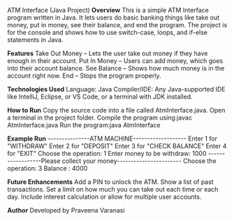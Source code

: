 ATM Interface (Java Project)
**Overview**
This is a simple ATM Interface program written in Java.
It lets users do basic banking things like take out money, put in money, see their balance, and end the program.
The project is for the console and shows how to use switch-case, loops, and if-else statements in Java.

**Features**
Take Out Money – Lets the user take out money if they have enough in their account.
Put In Money – Users can add money, which goes into their account balance.
See Balance – Shows how much money is in the account right now.
End – Stops the program properly.

**Technologies Used**
Language: Java
Compiler/IDE: Any Java-supported IDE like IntelliJ, Eclipse, or VS Code, or a terminal with JDK installed.

**How to Run**
Copy the source code into a file called AtmInterface.java.
Open a terminal in the project folder.
Compile the program using:javac AtmInterface.java
Run the program:java AtmInterface

**Example Run**
---------------ATM MACHINE-------------------
Enter 1 for "WITHDRAW"
Enter 2 for "DEPOSIT"
Enter 3 for "CHECK BALANCE"
Enter 4 for "EXIT"
Choose the operation: 1
Enter money to be withdraw: 1000
------------------Please collect your money-----------------------
Choose the operation: 3
Balance : 4000

**Future Enhancements**
Add a PIN to unlock the ATM.
Show a list of past transactions.
Set a limit on how much you can take out each time or each day.
Include interest calculation or allow for multiple user accounts.

**Author**
Developed by Praveena Varanasi 
